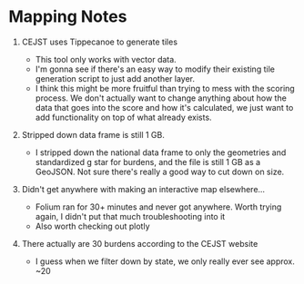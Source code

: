 # Mapping Notes

1. CEJST uses Tippecanoe to generate tiles
    - This tool only works with vector data. 
    - I'm gonna see if there's an easy way to modify their existing tile generation script to just add another layer. 
    - I think this might be more fruitful than trying to mess with the scoring process. We don't actually want to change anything about how the data that goes into the score and how it's calculated, we just want to add functionality on top of what already exists. 

2. Stripped down data frame is still 1 GB. 
    - I stripped down the national data frame to only the geometries and standardized g star for burdens, and the file is still 1 GB as a GeoJSON. Not sure there's really a good way to cut down on size.

3. Didn't get anywhere with making an interactive map elsewhere...
    - Folium ran for 30+ minutes and never got anywhere. Worth trying again, I didn't put that much troubleshooting into it
    - Also worth checking out plotly 

4. There actually are 30 burdens according to the CEJST website
    - I guess when we filter down by state, we only really ever see approx. ~20